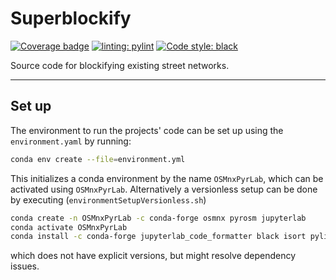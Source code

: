 # Superblockify

[![Coverage badge](https://github.com/cbueth/Superblockify/raw/python-coverage-comment-action-data/badge.svg)](https://github.com/cbueth/Superblockify/tree/python-coverage-comment-action-data)
[![linting: pylint](https://img.shields.io/badge/linting-pylint-yellowgreen)](https://github.com/PyCQA/pylint)
[![Code style: black](https://img.shields.io/badge/code%20style-black-000000.svg)](https://github.com/psf/black)

Source code for blockifying existing street networks.

---

## Set up

The environment to run the projects' code can be set up using the
`environment.yaml` by running:

```bash
conda env create --file=environment.yml
```

This initializes a conda environment by the name `OSMnxPyrLab`, which can be
activated using `OSMnxPyrLab`. Alternatively a versionless setup can be done
by executing (`environmentSetupVersionless.sh`)

```bash
conda create -n OSMnxPyrLab -c conda-forge osmnx pyrosm jupyterlab
conda activate OSMnxPyrLab
conda install -c conda-forge jupyterlab_code_formatter black isort pylint pytest coverage
```

which does not have explicit versions, but might resolve dependency issues.